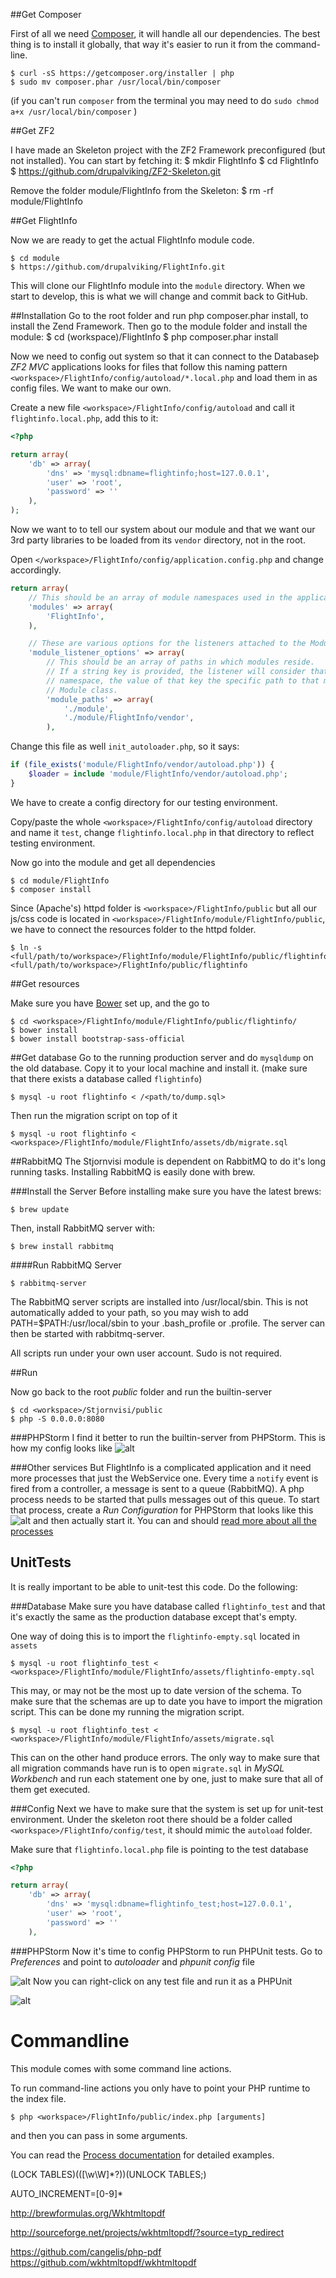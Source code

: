 
##Get Composer

First of all we need [Composer](https://getcomposer.org/), it will handle all our dependencies.
The best thing is to install it globally, that way it's easier to run it from the command-line.

	$ curl -sS https://getcomposer.org/installer | php
	$ sudo mv composer.phar /usr/local/bin/composer

(if you can't run `composer` from the terminal you may need to do `sudo chmod a+x /usr/local/bin/composer` )

##Get ZF2

I have made an Skeleton project with the ZF2 Framework preconfigured (but not installed).  You can start by fetching it:
	$ mkdir FlightInfo
	$ cd FlightInfo
	$ https://github.com/drupalviking/ZF2-Skeleton.git

Remove the folder module/FlightInfo from the Skeleton:
	$ rm -rf module/FlightInfo

##Get FlightInfo

Now we are ready to get the actual FlightInfo module code.

	$ cd module
	$ https://github.com/drupalviking/FlightInfo.git

This will clone our FlightInfo module into the `module` directory. When we start to develop, this is what we
will change and commit back to GitHub.

##Installation
Go to the root folder and run php composer.phar install, to install the Zend Framework.  Then go to the module folder
and install the module:
	$ cd (workspace)/FlightInfo
	$ php composer.phar install

Now we need to config out system so that it can connect to the Databaseþ
_ZF2 MVC_ applications looks for files that follow this naming pattern `<workspace>/FlightInfo/config/autoload/*.local.php`
and load them in as config files. We want to make our own.

Create a new file `<workspace>/FlightInfo/config/autoload` and call it `flightinfo.local.php`, add this to it:

```php
<?php

return array(
	'db' => array(
		'dns' => 'mysql:dbname=flightinfo;host=127.0.0.1',
		'user' => 'root',
		'password' => ''
	),
);
```

Now we want to to tell our system about our module and that we want our 3rd party libraries to be
loaded from its `vendor` directory, not in the root.

Open `</workspace>/FlightInfo/config/application.config.php` and change accordingly.

```php
return array(
    // This should be an array of module namespaces used in the application.
    'modules' => array(
        'FlightInfo',
    ),

    // These are various options for the listeners attached to the ModuleManager
    'module_listener_options' => array(
        // This should be an array of paths in which modules reside.
        // If a string key is provided, the listener will consider that a module
        // namespace, the value of that key the specific path to that module's
        // Module class.
        'module_paths' => array(
            './module',
            './module/FlightInfo/vendor',
        ),
```

Change this file as well `init_autoloader.php`, so it says:

```php
if (file_exists('module/FlightInfo/vendor/autoload.php')) {
    $loader = include 'module/FlightInfo/vendor/autoload.php';
}
```

We have to create a config directory for our testing environment.

Copy/paste the whole `<workspace>/FlightInfo/config/autoload` directory and name it `test`, change `flightinfo.local.php`
in that directory to reflect testing environment.

Now go into the module and get all dependencies

	$ cd module/FlightInfo
	$ composer install

Since (Apache's) httpd folder is `<workspace>/FlightInfo/public` but all our js/css code
is located in `<workspace>/FlightInfo/module/FlightInfo/public`, we have to connect the resources folder to the
httpd folder.

	$ ln -s <full/path/to/workspace>/FlightInfo/module/FlightInfo/public/flightinfo <full/path/to/workspace>/FlightInfo/public/flightinfo

##Get resources

Make sure you have [Bower](http://bower.io/) set up, and the go to

    $ cd <workspace>/FlightInfo/module/FlightInfo/public/flightinfo/
    $ bower install
    $ bower install bootstrap-sass-official

##Get database
Go to the running production server and do `mysqldump` on the old database. Copy it to your local
machine and install it. (make sure that there exists a database called `flightinfo`)

    $ mysql -u root flightinfo < /<path/to/dump.sql>

Then run the migration script on top of it

    $ mysql -u root flightinfo < <workspace>/FlightInfo/module/FlightInfo/assets/db/migrate.sql




##RabbitMQ
The Stjornvisi module is dependent on RabbitMQ to do it's long running tasks. Installing RabbitMQ is
easily done with brew.

###Install the Server
Before installing make sure you have the latest brews:

    $ brew update

Then, install RabbitMQ server with:

    $ brew install rabbitmq

####Run RabbitMQ Server

    $ rabbitmq-server

The RabbitMQ server scripts are installed into /usr/local/sbin. This is not automatically added to your path, so you may wish to add
PATH=$PATH:/usr/local/sbin to your .bash_profile or .profile. The server can then be started with rabbitmq-server.

All scripts run under your own user account. Sudo is not required.

##Run

Now go back to the root _public_ folder and run the builtin-server

    $ cd <workspace>/Stjornvisi/public
    $ php -S 0.0.0.0:8080


###PHPStorm
I find it better to run the builtin-server from PHPStorm. This is how my config looks like
![alt](https://cloud.githubusercontent.com/assets/386336/5754975/5ef64ad0-9cf3-11e4-8045-e3a81ecde12a.png)

###Other services
But FlightInfo is a complicated application and it need more processes that just the WebService one. Every time
a `notify` event is fired from a controller, a message is sent to a queue (RabbitMQ). A php process needs to
be started that pulls messages out of this queue. To start that process, create a _Run Configuration_ for
PHPStorm that looks like this
![alt](https://cloud.githubusercontent.com/assets/386336/5755091/99aa1872-9cf4-11e4-97f3-e23eff51ad29.png)
and then actually start it. You can and
should [read more about all the processes](https://github.com/fizk/Stjornvisi/wiki/Processes)

## UnitTests ##
It is really important to be able to unit-test this code. Do the following:

###Database
Make sure you have database called `flightinfo_test` and that it's exactly the same as the production
database except that's empty.

One way of doing this is to import the `flightinfo-empty.sql` located in `assets`

    $ mysql -u root flightinfo_test < <workspace>/FlightInfo/module/FlightInfo/assets/flightinfo-empty.sql

This may, or may not be the most up to date version of the schema. To make sure that the schemas are up to
date you have to import the migration script. This can be done my running the migration script.

    $ mysql -u root flightinfo_test < <workspace>/FlightInfo/module/FlightInfo/assets/migrate.sql

This can on the other hand produce errors. The only way to make sure that all migration commands have run is to
open `migrate.sql` in *MySQL Workbench* and run each statement one by one, just to make sure that all of them get
executed.

###Config
Next we have to make sure that the system is set up for unit-test environment. Under the skeleton root
there should be a folder called `<workspace>/FlightInfo/config/test`, it should mimic the `autoload` folder.

Make sure that `flightinfo.local.php` file is pointing to the test database

```php
<?php

return array(
	'db' => array(
		'dns' => 'mysql:dbname=flightinfo_test;host=127.0.0.1',
		'user' => 'root',
		'password' => ''
	),
```

###PHPStorm
Now it's time to config PHPStorm to run PHPUnit tests. Go to *Preferences* and point to _autoloader_ and
_phpunit config_ file

![alt](https://cloud.githubusercontent.com/assets/386336/5752537/ceb28f64-9ccb-11e4-810f-17bcc6957f10.png)
Now you can right-click on any test file and run it as a PHPUnit

![alt](https://cloud.githubusercontent.com/assets/386336/5754360/e4c2d474-9ceb-11e4-8ddb-108e64508086.png)

# Commandline #
This module comes with some command line actions.

To run command-line actions you only have to point your PHP runtime to the index file.

    $ php <workspace>/FlightInfo/public/index.php [arguments]

and then you can pass in some arguments.

You can read the [Process documentation](https://github.com/fizk/Stjornvisi/wiki/Processes) for
detailed examples.


(LOCK TABLES)(([\w\W]*?))(UNLOCK TABLES;)

AUTO_INCREMENT=[0-9]*


http://brewformulas.org/Wkhtmltopdf

http://sourceforge.net/projects/wkhtmltopdf/?source=typ_redirect

https://github.com/cangelis/php-pdf
https://github.com/wkhtmltopdf/wkhtmltopdf